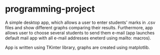 # programming-project

A simple desktop app, which allows a user to enter students' marks in .csv files and show different graphs comparing their results. Furthermore, app allows user to choose several students to send them e-mail (app launches default mail app with all e-mail addresses eneterd using mailto: macros). 

App is written using TKinter library, graphs are created using matplotlib.
